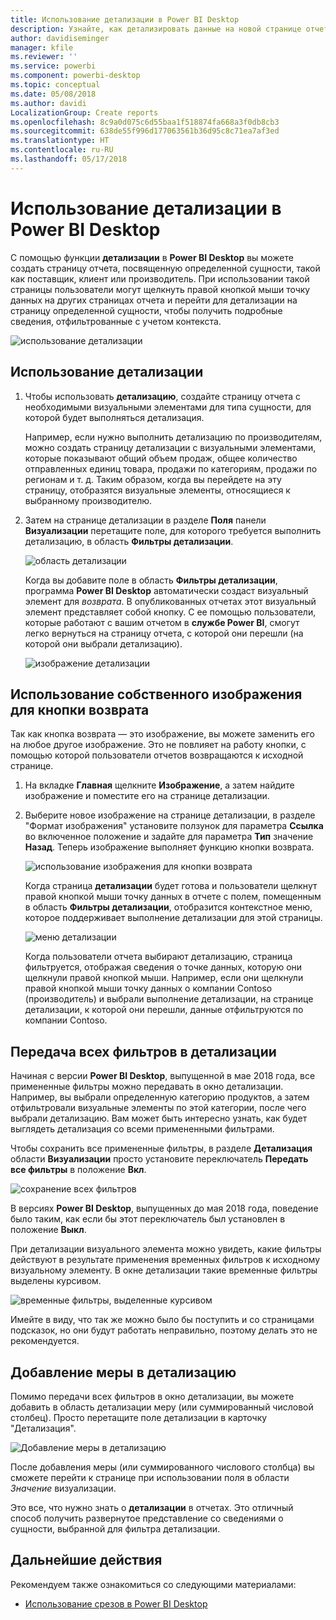 ```yaml
---
title: Использование детализации в Power BI Desktop
description: Узнайте, как детализировать данные на новой странице отчета в Power BI Desktop.
author: davidiseminger
manager: kfile
ms.reviewer: ''
ms.service: powerbi
ms.component: powerbi-desktop
ms.topic: conceptual
ms.date: 05/08/2018
ms.author: davidi
LocalizationGroup: Create reports
ms.openlocfilehash: 8c9a0d075c6d55baa1f518874fa668a3f0db8cb3
ms.sourcegitcommit: 638de55f996d177063561b36d95c8c71ea7af3ed
ms.translationtype: HT
ms.contentlocale: ru-RU
ms.lasthandoff: 05/17/2018
---
```

# <a name="use-drillthrough-in-power-bi-desktop"></a>Использование детализации в Power BI Desktop
С помощью функции **детализации** в **Power BI Desktop** вы можете создать страницу отчета, посвященную определенной сущности, такой как поставщик, клиент или производитель. При использовании такой страницы пользователи могут щелкнуть правой кнопкой мыши точку данных на других страницах отчета и перейти для детализации на страницу определенной сущности, чтобы получить подробные сведения, отфильтрованные с учетом контекста.

![использование детализации](media/desktop-drillthrough/drillthrough_01.png)

## <a name="using-drillthrough"></a>Использование детализации
1. Чтобы использовать **детализацию**, создайте страницу отчета с необходимыми визуальными элементами для типа сущности, для которой будет выполняться детализация. 

    Например, если нужно выполнить детализацию по производителям, можно создать страницу детализации с визуальными элементами, которые показывают общий объем продаж, общее количество отправленных единиц товара, продажи по категориям, продажи по регионам и т. д. Таким образом, когда вы перейдете на эту страницу, отобразятся визуальные элементы, относящиеся к выбранному производителю.

2. Затем на странице детализации в разделе **Поля** панели **Визуализации** перетащите поле, для которого требуется выполнить детализацию, в область **Фильтры детализации**.

    ![область детализации](media/desktop-drillthrough/drillthrough_02.png)

    Когда вы добавите поле в область **Фильтры детализации**, программа **Power BI Desktop** автоматически создаст визуальный элемент для *возврата*. В опубликованных отчетах этот визуальный элемент представляет собой кнопку. С ее помощью пользователи, которые работают с вашим отчетом в **службе Power BI**, смогут легко вернуться на страницу отчета, с которой они перешли (на которой они выбрали детализацию).

    ![изображение детализации](media/desktop-drillthrough/drillthrough_03.png)

## <a name="use-your-own-image-for-a-back-button"></a>Использование собственного изображения для кнопки возврата    
 Так как кнопка возврата — это изображение, вы можете заменить его на любое другое изображение. Это не повлияет на работу кнопки, с помощью которой пользователи отчетов возвращаются к исходной странице.

1. На вкладке **Главная** щелкните **Изображение**, а затем найдите изображение и поместите его на странице детализации.
2. Выберите новое изображение на странице детализации, в разделе "Формат изображения" установите ползунок для параметра **Ссылка** во включенное положение и задайте для параметра **Тип** значение **Назад**. Теперь изображение выполняет функцию кнопки возврата.

    ![использование изображения для кнопки возврата](media/desktop-drillthrough/drillthrough_05.png)

    Когда страница **детализации** будет готова и пользователи щелкнут правой кнопкой мыши точку данных в отчете с полем, помещенным в область **Фильтры детализации**, отобразится контекстное меню, которое поддерживает выполнение детализации для этой страницы.

    ![меню детализации](media/desktop-drillthrough/drillthrough_04.png)

    Когда пользователи отчета выбирают детализацию, страница фильтруется, отображая сведения о точке данных, которую они щелкнули правой кнопкой мыши. Например, если они щелкнули правой кнопкой мыши точку данных о компании Contoso (производитель) и выбрали выполнение детализации, на странице детализации, к которой они перешли, данные отфильтруются по компании Contoso.

## <a name="pass-all-filters-in-drillthrough"></a>Передача всех фильтров в детализации

Начиная с версии **Power BI Desktop**, выпущенной в мае 2018 года, все примененные фильтры можно передавать в окно детализации. Например, вы выбрали определенную категорию продуктов, а затем отфильтровали визуальные элементы по этой категории, после чего выбрали детализацию. Вам может быть интересно узнать, как будет выглядеть детализация со всеми примененными фильтрами.

Чтобы сохранить все примененные фильтры, в разделе **Детализация** области **Визуализации** просто установите переключатель **Передать все фильтры** в положение **Вкл**. 

![сохранение всех фильтров](media/desktop-drillthrough/drillthrough_06.png)

В версиях **Power BI Desktop**, выпущенных до мая 2018 года, поведение было таким, как если бы этот переключатель был установлен в положение **Выкл**.

При детализации визуального элемента можно увидеть, какие фильтры действуют в результате применения временных фильтров к исходному визуальному элементу. В окне детализации такие временные фильтры выделены курсивом. 

![временные фильтры, выделенные курсивом](media/desktop-drillthrough/drillthrough_07.png)

Имейте в виду, что так же можно было бы поступить и со страницами подсказок, но они будут работать неправильно, поэтому делать это не рекомендуется.

## <a name="add-a-measure-to-drillthrough"></a>Добавление меры в детализацию

Помимо передачи всех фильтров в окно детализации, вы можете добавить в область детализации меру (или суммированный числовой столбец). Просто перетащите поле детализации в карточку "Детализация". 

![Добавление меры в детализацию](media/desktop-drillthrough/drillthrough_08.png)

После добавления меры (или суммированного числового столбца) вы сможете перейти к странице при использовании поля в области *Значение* визуализации.

Это все, что нужно знать о **детализации** в отчетах. Это отличный способ получить развернутое представление со сведениями о сущности, выбранной для фильтра детализации.

## <a name="next-steps"></a>Дальнейшие действия

Рекомендуем также ознакомиться со следующими материалами:

* [Использование срезов в Power BI Desktop](desktop-slicers.md)

